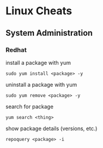 # Linux Cheats

## System Administration
### Redhat

install a package with yum
```
sudo yum install <package> -y
```

uninstall a package with yum
```
sudo yum remove <package> -y
```

search for package
```
yum search <thing>
```

show package details (versions, etc.)
```
repoquery <package> -i
``` 
